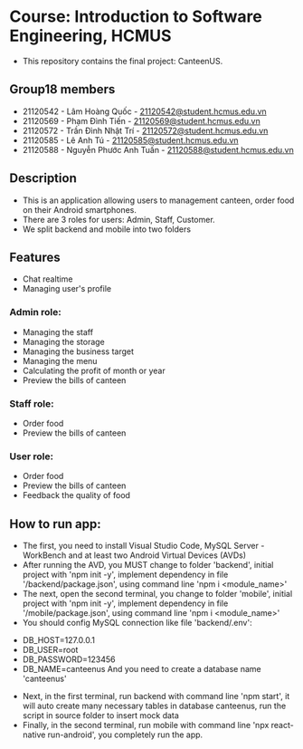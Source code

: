 # Course: Introduction to Software Engineering, HCMUS
- This repository contains the final project: CanteenUS.

## Group18 members
- 21120542 - Lâm Hoàng Quốc - 21120542@student.hcmus.edu.vn
- 21120569 - Phạm Đình Tiến - 21120569@student.hcmus.edu.vn
- 21120572 - Trần Đình Nhật Trí - 21120572@student.hcmus.edu.vn
- 21120585 - Lê Anh Tú - 21120585@student.hcmus.edu.vn
- 21120588 - Nguyễn Phước Anh Tuấn - 21120588@student.hcmus.edu.vn

## Description
- This is an application allowing users to management canteen, order food on their Android smartphones.
- There are 3 roles for users: Admin, Staff, Customer.
- We split backend and mobile into two folders
## Features
- Chat realtime
- Managing user's profile
### Admin role:
- Managing the staff
- Managing the storage
- Managing the business target
- Managing the menu
- Calculating the profit of month or year
- Preview the bills of canteen
### Staff role:
- Order food
- Preview the bills of canteen
### User role:
- Order food
- Preview the bills of canteen
- Feedback the quality of food

## How to run app:
- The first, you need to install Visual Studio Code, MySQL Server - WorkBench and at least two Android Virtual Devices (AVDs)
- After running the AVD, you MUST change to folder 'backend', initial project with 'npm init -y', implement dependency in file '/backend/package.json', using command line 'npm i <module_name>'
- The next, open the second terminal, you change to folder 'mobile', initial project with 'npm init -y', implement dependency in file '/mobile/package.json', using command line 'npm i <module_name>'
- You should config MySQL connection like file 'backend/.env':
+ DB_HOST=127.0.0.1
+ DB_USER=root
+ DB_PASSWORD=123456
+ DB_NAME=canteenus
And you need to create a database name 'canteenus'
- Next, in the first terminal, run backend with command line 'npm start', it will auto create many necessary tables in database canteenus,
run the script in source folder to insert mock data
- Finally, in the second terminal, run mobile with command line 'npx react-native run-android', you completely run the app.
